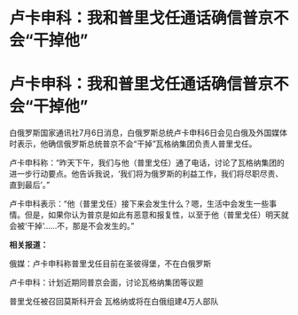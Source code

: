 # 卢卡申科：我和普里戈任通话确信普京不会“干掉他”

# 卢卡申科：我和普里戈任通话确信普京不会“干掉他”

白俄罗斯国家通讯社7月6日消息，白俄罗斯总统卢卡申科6日会见白俄及外国媒体时表示，他确信俄罗斯总统普京不会“干掉”瓦格纳集团负责人普里戈任。

卢卡申科称：“昨天下午，我们与他（普里戈任）通了电话，讨论了瓦格纳集团的进一步行动要点。他告诉我说，‘我们将为俄罗斯的利益工作，我们将尽职尽责、直到最后’。”

卢卡申科表示：“他（普里戈任）接下来会发生什么？嗯，生活中会发生一些事情。但是，如果你认为普京是如此有恶意和报复性，以至于他（普里戈任）明天就会被‘干掉’……不，那是不会发生的。”

**相关报道：**

俄媒：卢卡申科称普里戈任目前在圣彼得堡，不在白俄罗斯

卢卡申科：计划近期同普京会面，讨论瓦格纳集团等议题

普里戈任被召回莫斯科开会 瓦格纳或将在白俄组建4万人部队

